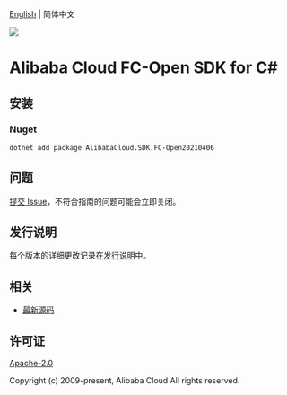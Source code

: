 [English](README.md) | 简体中文

![](https://aliyunsdk-pages.alicdn.com/icons/AlibabaCloud.svg)

# Alibaba Cloud FC-Open SDK for C#

## 安装

### Nuget

```bash
dotnet add package AlibabaCloud.SDK.FC-Open20210406
```

## 问题

[提交 Issue](https://github.com/aliyun/alibabacloud-csharp-sdk/issues/new)，不符合指南的问题可能会立即关闭。

## 发行说明

每个版本的详细更改记录在[发行说明](./ChangeLog.md)中。

## 相关

* [最新源码](https://github.com/aliyun/alibabacloud-csharp-sdk/)

## 许可证

[Apache-2.0](http://www.apache.org/licenses/LICENSE-2.0)

Copyright (c) 2009-present, Alibaba Cloud All rights reserved.
